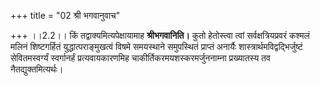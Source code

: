 +++
title = "02 श्री भगवानुवाच"

+++
।।2.2।। किं तद्वाक्यमित्यपेक्षायामाह **श्रीभगवानिति।** कुतो हेतोस्त्वा
त्वां सर्वक्षत्रियप्रवरं कश्मलं मलिनं शिष्टगर्हितं युद्धात्पराङ्मुखत्वं
विषमे समयस्थाने समुपस्थितं प्राप्तं अनार्यैः
शास्त्रार्थमविद्वद्भिर्जुष्टं सेवितमस्वर्ग्यं स्वर्गानर्हं
प्रत्यवायकारणमिह चाकीर्तिकरमयशस्करमर्जुननाम्ना प्रख्यातस्य तव
नैतद्युक्तमित्यर्थः।  
